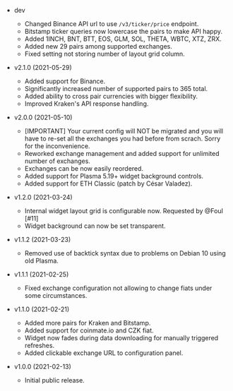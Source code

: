 * dev
  * Changed Binance API url to use `/v3/ticker/price` endpoint.
  * Bitstamp ticker queries now lowercase the pairs to make API happy.
  * Added 1INCH, BNT, BTT, EOS, GLM, SOL, THETA, WBTC, XTZ, ZRX.
  * Added new 29 pairs among supported exchanges.
  * Fixed setting not storing number of layout grid column.

* v2.1.0 (2021-05-29)
  * Added support for Binance.
  * Significantly increased number of supported pairs to 365 total.
  * Added ability to cross pair currencies with bigger flexibility.
  * Improved Kraken's API response handling.

* v2.0.0 (2021-05-10)
  * [IMPORTANT] Your current config will NOT be migrated and you will have to re-set
    all the exchanges you had before from scrach. Sorry for the inconvenience.
  * Reworked exchange management and added support for unlimited number of exchanges.
  * Exchanges can be now easily reordered.
  * Added support for Plasma 5.19+ widget background controls.
  * Added support for ETH Classic (patch by César Valadez).

* v1.2.0 (2021-03-24)
  * Internal widget layout grid is configurable now. Requested by @Foul [#11]
  * Widget background can now be set transparent.

* v1.1.2 (2021-03-23)
  * Removed use of backtick syntax due to problems on Debian 10 using old Plasma.

* v1.1.1 (2021-02-25)
  * Fixed exchange configuration not allowing to change fiats under some circumstances.

* v1.1.0 (2021-02-21)
  * Added more pairs for Kraken and Bitstamp.
  * Added support for coinmate.io and CZK fiat.
  * Widget now fades during data downloading for manually triggered refreshes.
  * Added clickable exchange URL to configuration panel.

* v1.0.0 (2021-02-13)
  * Initial public release.

